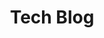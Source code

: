 ---
# Feel free to add content and custom Front Matter to this file.
# To modify the layout, see https://jekyllrb.com/docs/themes/#overriding-theme-defaults

layout: home-tech-blog
title: "Tech Blog"
category: Tech
---